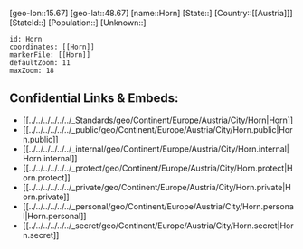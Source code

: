 ﻿---
location: [48.67,15.67]
mapzoom: [7,12] 
mapmarker: city 
type: City
tags:
- geo/City


SpocWebEntityId: 31026
isDeleted: false
confidential: public

---
[geo-lon::15.67]
[geo-lat::48.67]
[name::Horn]
[State::]
[Country::[[Austria]]]
[StateId::]
[Population::]
[Unknown::]


```leaflet
id: Horn
coordinates: [[Horn]]
markerFile: [[Horn]]
defaultZoom: 11 
maxZoom: 18
```


## Confidential Links & Embeds: 
- [[../../../../../../_Standards/geo/Continent/Europe/Austria/City/Horn|Horn]] 
- [[../../../../../../_public/geo/Continent/Europe/Austria/City/Horn.public|Horn.public]] 
- [[../../../../../../_internal/geo/Continent/Europe/Austria/City/Horn.internal|Horn.internal]] 
- [[../../../../../../_protect/geo/Continent/Europe/Austria/City/Horn.protect|Horn.protect]] 
- [[../../../../../../_private/geo/Continent/Europe/Austria/City/Horn.private|Horn.private]] 
- [[../../../../../../_personal/geo/Continent/Europe/Austria/City/Horn.personal|Horn.personal]] 
- [[../../../../../../_secret/geo/Continent/Europe/Austria/City/Horn.secret|Horn.secret]] 
